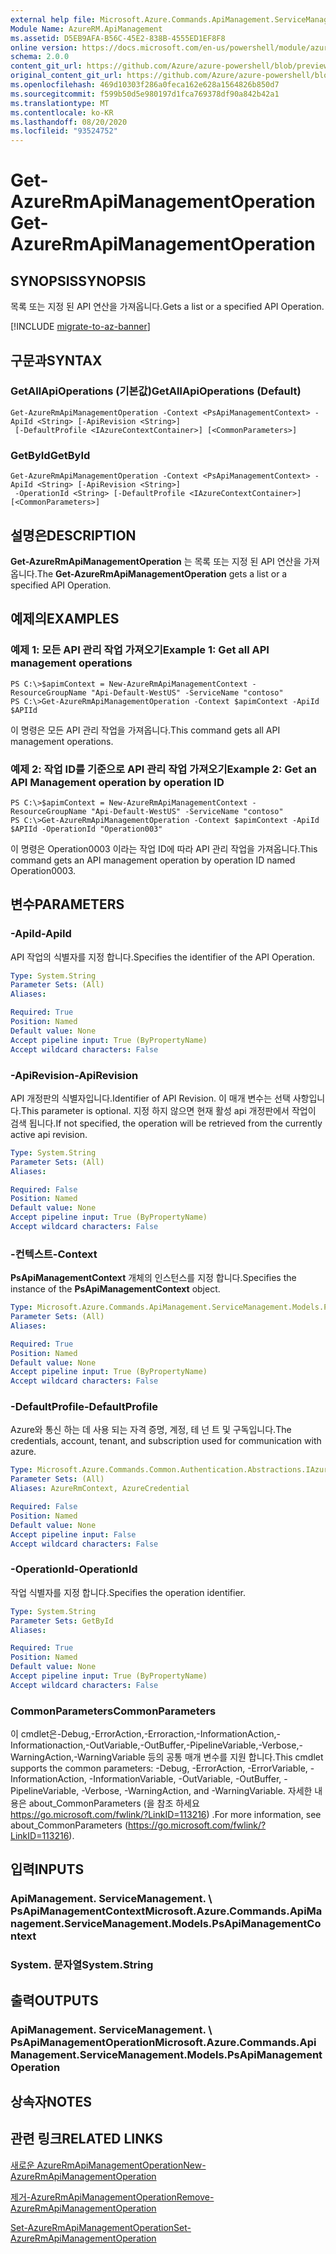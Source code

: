```yaml
---
external help file: Microsoft.Azure.Commands.ApiManagement.ServiceManagement.dll-Help.xml
Module Name: AzureRM.ApiManagement
ms.assetid: D5EB9AFA-B56C-45E2-838B-4555ED1EF8F8
online version: https://docs.microsoft.com/en-us/powershell/module/azurerm.apimanagement/get-azurermapimanagementoperation
schema: 2.0.0
content_git_url: https://github.com/Azure/azure-powershell/blob/preview/src/ResourceManager/ApiManagement/Commands.ApiManagement/help/Get-AzureRmApiManagementOperation.md
original_content_git_url: https://github.com/Azure/azure-powershell/blob/preview/src/ResourceManager/ApiManagement/Commands.ApiManagement/help/Get-AzureRmApiManagementOperation.md
ms.openlocfilehash: 469d10303f286a0feca162e628a1564826b850d7
ms.sourcegitcommit: f599b50d5e980197d1fca769378df90a842b42a1
ms.translationtype: MT
ms.contentlocale: ko-KR
ms.lasthandoff: 08/20/2020
ms.locfileid: "93524752"
---
```

# <span data-ttu-id="10069-101">Get-AzureRmApiManagementOperation</span><span class="sxs-lookup"><span data-stu-id="10069-101">Get-AzureRmApiManagementOperation</span></span>

## <span data-ttu-id="10069-102">SYNOPSIS</span><span class="sxs-lookup"><span data-stu-id="10069-102">SYNOPSIS</span></span>
<span data-ttu-id="10069-103">목록 또는 지정 된 API 연산을 가져옵니다.</span><span class="sxs-lookup"><span data-stu-id="10069-103">Gets a list or a specified API Operation.</span></span>

[!INCLUDE [migrate-to-az-banner](../../includes/migrate-to-az-banner.md)]

## <span data-ttu-id="10069-104">구문과</span><span class="sxs-lookup"><span data-stu-id="10069-104">SYNTAX</span></span>

### <span data-ttu-id="10069-105">GetAllApiOperations (기본값)</span><span class="sxs-lookup"><span data-stu-id="10069-105">GetAllApiOperations (Default)</span></span>
```
Get-AzureRmApiManagementOperation -Context <PsApiManagementContext> -ApiId <String> [-ApiRevision <String>]
 [-DefaultProfile <IAzureContextContainer>] [<CommonParameters>]
```

### <span data-ttu-id="10069-106">GetById</span><span class="sxs-lookup"><span data-stu-id="10069-106">GetById</span></span>
```
Get-AzureRmApiManagementOperation -Context <PsApiManagementContext> -ApiId <String> [-ApiRevision <String>]
 -OperationId <String> [-DefaultProfile <IAzureContextContainer>] [<CommonParameters>]
```

## <span data-ttu-id="10069-107">설명은</span><span class="sxs-lookup"><span data-stu-id="10069-107">DESCRIPTION</span></span>
<span data-ttu-id="10069-108">**Get-AzureRmApiManagementOperation** 는 목록 또는 지정 된 API 연산을 가져옵니다.</span><span class="sxs-lookup"><span data-stu-id="10069-108">The **Get-AzureRmApiManagementOperation** gets a list or a specified API Operation.</span></span>

## <span data-ttu-id="10069-109">예제의</span><span class="sxs-lookup"><span data-stu-id="10069-109">EXAMPLES</span></span>

### <span data-ttu-id="10069-110">예제 1: 모든 API 관리 작업 가져오기</span><span class="sxs-lookup"><span data-stu-id="10069-110">Example 1: Get all API management operations</span></span>
```
PS C:\>$apimContext = New-AzureRmApiManagementContext -ResourceGroupName "Api-Default-WestUS" -ServiceName "contoso"
PS C:\>Get-AzureRmApiManagementOperation -Context $apimContext -ApiId $APIId
```

<span data-ttu-id="10069-111">이 명령은 모든 API 관리 작업을 가져옵니다.</span><span class="sxs-lookup"><span data-stu-id="10069-111">This command gets all API management operations.</span></span>

### <span data-ttu-id="10069-112">예제 2: 작업 ID를 기준으로 API 관리 작업 가져오기</span><span class="sxs-lookup"><span data-stu-id="10069-112">Example 2: Get an API Management operation by operation ID</span></span>
```
PS C:\>$apimContext = New-AzureRmApiManagementContext -ResourceGroupName "Api-Default-WestUS" -ServiceName "contoso"
PS C:\>Get-AzureRmApiManagementOperation -Context $apimContext -ApiId $APIId -OperationId "Operation003"
```

<span data-ttu-id="10069-113">이 명령은 Operation0003 이라는 작업 ID에 따라 API 관리 작업을 가져옵니다.</span><span class="sxs-lookup"><span data-stu-id="10069-113">This command gets an API management operation by operation ID named Operation0003.</span></span>

## <span data-ttu-id="10069-114">변수</span><span class="sxs-lookup"><span data-stu-id="10069-114">PARAMETERS</span></span>

### <span data-ttu-id="10069-115">-ApiId</span><span class="sxs-lookup"><span data-stu-id="10069-115">-ApiId</span></span>
<span data-ttu-id="10069-116">API 작업의 식별자를 지정 합니다.</span><span class="sxs-lookup"><span data-stu-id="10069-116">Specifies the identifier of the API Operation.</span></span>

```yaml
Type: System.String
Parameter Sets: (All)
Aliases:

Required: True
Position: Named
Default value: None
Accept pipeline input: True (ByPropertyName)
Accept wildcard characters: False
```

### <span data-ttu-id="10069-117">-ApiRevision</span><span class="sxs-lookup"><span data-stu-id="10069-117">-ApiRevision</span></span>
<span data-ttu-id="10069-118">API 개정판의 식별자입니다.</span><span class="sxs-lookup"><span data-stu-id="10069-118">Identifier of API Revision.</span></span> <span data-ttu-id="10069-119">이 매개 변수는 선택 사항입니다.</span><span class="sxs-lookup"><span data-stu-id="10069-119">This parameter is optional.</span></span> <span data-ttu-id="10069-120">지정 하지 않으면 현재 활성 api 개정판에서 작업이 검색 됩니다.</span><span class="sxs-lookup"><span data-stu-id="10069-120">If not specified, the operation will be retrieved from the currently active api revision.</span></span>

```yaml
Type: System.String
Parameter Sets: (All)
Aliases:

Required: False
Position: Named
Default value: None
Accept pipeline input: True (ByPropertyName)
Accept wildcard characters: False
```

### <span data-ttu-id="10069-121">-컨텍스트</span><span class="sxs-lookup"><span data-stu-id="10069-121">-Context</span></span>
<span data-ttu-id="10069-122">**PsApiManagementContext** 개체의 인스턴스를 지정 합니다.</span><span class="sxs-lookup"><span data-stu-id="10069-122">Specifies the instance of the **PsApiManagementContext** object.</span></span>

```yaml
Type: Microsoft.Azure.Commands.ApiManagement.ServiceManagement.Models.PsApiManagementContext
Parameter Sets: (All)
Aliases:

Required: True
Position: Named
Default value: None
Accept pipeline input: True (ByPropertyName)
Accept wildcard characters: False
```

### <span data-ttu-id="10069-123">-DefaultProfile</span><span class="sxs-lookup"><span data-stu-id="10069-123">-DefaultProfile</span></span>
<span data-ttu-id="10069-124">Azure와 통신 하는 데 사용 되는 자격 증명, 계정, 테 넌 트 및 구독입니다.</span><span class="sxs-lookup"><span data-stu-id="10069-124">The credentials, account, tenant, and subscription used for communication with azure.</span></span>

```yaml
Type: Microsoft.Azure.Commands.Common.Authentication.Abstractions.IAzureContextContainer
Parameter Sets: (All)
Aliases: AzureRmContext, AzureCredential

Required: False
Position: Named
Default value: None
Accept pipeline input: False
Accept wildcard characters: False
```

### <span data-ttu-id="10069-125">-OperationId</span><span class="sxs-lookup"><span data-stu-id="10069-125">-OperationId</span></span>
<span data-ttu-id="10069-126">작업 식별자를 지정 합니다.</span><span class="sxs-lookup"><span data-stu-id="10069-126">Specifies the operation identifier.</span></span>

```yaml
Type: System.String
Parameter Sets: GetById
Aliases:

Required: True
Position: Named
Default value: None
Accept pipeline input: True (ByPropertyName)
Accept wildcard characters: False
```

### <span data-ttu-id="10069-127">CommonParameters</span><span class="sxs-lookup"><span data-stu-id="10069-127">CommonParameters</span></span>
<span data-ttu-id="10069-128">이 cmdlet은-Debug,-ErrorAction,-Erroraction,-InformationAction,-Informationaction,-OutVariable,-OutBuffer,-PipelineVariable,-Verbose,-WarningAction,-WarningVariable 등의 공통 매개 변수를 지원 합니다.</span><span class="sxs-lookup"><span data-stu-id="10069-128">This cmdlet supports the common parameters: -Debug, -ErrorAction, -ErrorVariable, -InformationAction, -InformationVariable, -OutVariable, -OutBuffer, -PipelineVariable, -Verbose, -WarningAction, and -WarningVariable.</span></span> <span data-ttu-id="10069-129">자세한 내용은 about_CommonParameters (을 참조 하세요 https://go.microsoft.com/fwlink/?LinkID=113216) .</span><span class="sxs-lookup"><span data-stu-id="10069-129">For more information, see about_CommonParameters (https://go.microsoft.com/fwlink/?LinkID=113216).</span></span>

## <span data-ttu-id="10069-130">입력</span><span class="sxs-lookup"><span data-stu-id="10069-130">INPUTS</span></span>

### <span data-ttu-id="10069-131">ApiManagement. ServiceManagement. \ PsApiManagementContext</span><span class="sxs-lookup"><span data-stu-id="10069-131">Microsoft.Azure.Commands.ApiManagement.ServiceManagement.Models.PsApiManagementContext</span></span>

### <span data-ttu-id="10069-132">System. 문자열</span><span class="sxs-lookup"><span data-stu-id="10069-132">System.String</span></span>

## <span data-ttu-id="10069-133">출력</span><span class="sxs-lookup"><span data-stu-id="10069-133">OUTPUTS</span></span>

### <span data-ttu-id="10069-134">ApiManagement. ServiceManagement. \ PsApiManagementOperation</span><span class="sxs-lookup"><span data-stu-id="10069-134">Microsoft.Azure.Commands.ApiManagement.ServiceManagement.Models.PsApiManagementOperation</span></span>

## <span data-ttu-id="10069-135">상속자</span><span class="sxs-lookup"><span data-stu-id="10069-135">NOTES</span></span>

## <span data-ttu-id="10069-136">관련 링크</span><span class="sxs-lookup"><span data-stu-id="10069-136">RELATED LINKS</span></span>

[<span data-ttu-id="10069-137">새로운 AzureRmApiManagementOperation</span><span class="sxs-lookup"><span data-stu-id="10069-137">New-AzureRmApiManagementOperation</span></span>](./New-AzureRmApiManagementOperation.md)

[<span data-ttu-id="10069-138">제거-AzureRmApiManagementOperation</span><span class="sxs-lookup"><span data-stu-id="10069-138">Remove-AzureRmApiManagementOperation</span></span>](./Remove-AzureRmApiManagementOperation.md)

[<span data-ttu-id="10069-139">Set-AzureRmApiManagementOperation</span><span class="sxs-lookup"><span data-stu-id="10069-139">Set-AzureRmApiManagementOperation</span></span>](./Set-AzureRmApiManagementOperation.md)


